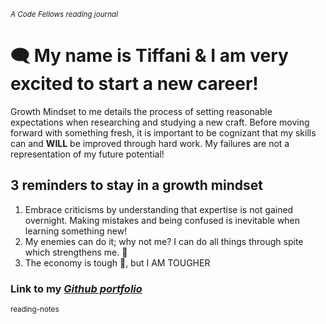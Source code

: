 <sub> *A  Code Fellows reading journal* </sub>

# :left_speech_bubble:	My name is Tiffani & I am very excited to start a new career!

Growth Mindset to me details the process of setting reasonable expectations when researching and studying a new craft. Before moving forward with something fresh, it is important to be cognizant that my skills can and **WILL** be improved through hard work. My failures are not a representation of my future potential!

## 3 reminders to stay in a growth mindset

1. Embrace criticisms by understanding that expertise is not gained overnight. Making mistakes and being confused is inevitable when learning something new!
2. My enemies can do it; why not me? I can do all things through spite which strengthens me. :raised_hands:	
3. The economy is tough :pinched_fingers:, but I AM TOUGHER 

### **Link to my _[Github portfolio](https://github.com/tiffanirice23)_** 

<sub> reading-notes </sub>
